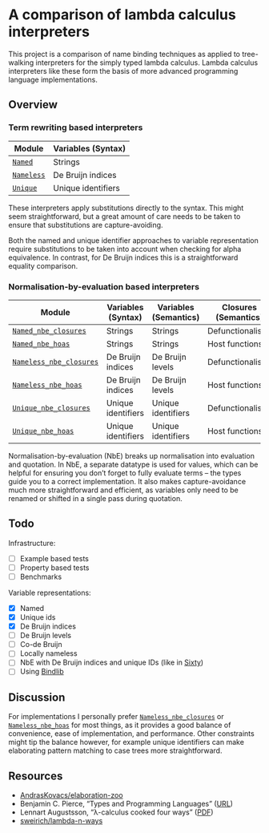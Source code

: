 # A comparison of lambda calculus interpreters

This project is a comparison of name binding techniques as applied to
tree-walking interpreters for the simply typed lambda calculus.
Lambda calculus interpreters like these form the basis of more advanced
programming language implementations.

## Overview

### Term rewriting based interpreters

| Module                      | Variables (Syntax)           |
| --------------------------- | ---------------------------- |
| [`Named`]                   | Strings                      |
| [`Nameless`]                | De Bruijn indices            |
| [`Unique`]                  | Unique identifiers           |

These interpreters apply substitutions directly to the syntax.
This might seem straightforward, but a great amount of care needs to be taken to
ensure that substitutions are capture-avoiding.

Both the named and unique identifier approaches to variable representation
require substitutions to be taken into account when checking for alpha
equivalence. In contrast, for De Bruijn indices this is a straightforward
equality comparison.

### Normalisation-by-evaluation based interpreters

| Module                        | Variables (Syntax) | Variables (Semantics)  | Closures (Semantics)    |
| ----------------------------- | ------------------ | ---------------------- | ----------------------- |
| [`Named_nbe_closures`]        | Strings            | Strings                | Defunctionalised        |
| [`Named_nbe_hoas`]            | Strings            | Strings                | Host functions          |
| [`Nameless_nbe_closures`]     | De Bruijn indices  | De Bruijn levels       | Defunctionalised        |
| [`Nameless_nbe_hoas`]         | De Bruijn indices  | De Bruijn levels       | Host functions          |
| [`Unique_nbe_closures`]       | Unique identifiers | Unique identifiers     | Defunctionalised        |
| [`Unique_nbe_hoas`]           | Unique identifiers | Unique identifiers     | Host functions          |

Normalisation-by-evaluation (NbE) breaks up normalisation into evaluation and
quotation.
In NbE, a separate datatype is used for values, which can be helpful for
ensuring you don’t forget to fully evaluate terms – the types guide you to a
correct implementation.
It also makes capture-avoidance much more straightforward and efficient,
as variables only need to be renamed or shifted in a single pass during
quotation.

## Todo

Infrastructure:

- [ ] Example based tests
- [ ] Property based tests
- [ ] Benchmarks

Variable representations:

- [x] Named
- [x] Unique ids
- [x] De Bruijn indices
- [ ] De Bruijn levels
- [ ] Co-de Bruijn
- [ ] Locally nameless
- [ ] NbE with De Bruijn indices and unique IDs (like in [Sixty](https://github.com/ollef/sixty/))
- [ ] Using [Bindlib](https://ocaml.org/p/bindlib/)

## Discussion

For implementations I personally prefer [`Nameless_nbe_closures`] or
[`Nameless_nbe_hoas`] for most things, as it provides a good balance of convenience,
ease of implementation, and performance. Other constraints might tip the balance
however, for example unique identifiers can make elaborating pattern matching to
case trees more straightforward.

[`Named`]:                  ./named.ml
[`Named_nbe_closures`]:     ./named_nbe_closures.ml
[`Named_nbe_hoas`]:         ./named_nbe_hoas.ml
[`Nameless`]:               ./nameless.ml
[`Nameless_nbe_closures`]:  ./nameless_nbe_closures.ml
[`Nameless_nbe_hoas`]:      ./nameless_nbe_hoas.ml
[`Unique`]:                 ./unique.ml
[`Unique_nbe_closures`]:    ./unique_nbe_closures.ml
[`Unique_nbe_hoas`]:        ./unique_nbe_hoas.ml

## Resources

- [AndrasKovacs/elaboration-zoo](https://github.com/AndrasKovacs/elaboration-zoo/tree/master)
- Benjamin C. Pierce, “Types and Programming Languages” ([URL](https://www.cis.upenn.edu/~bcpierce/tapl/))
- Lennart Augustsson, “λ-calculus cooked four ways” ([PDF](https://github.com/mietek/cook/blob/master/doc/pdf/augustsson-2006.pdf))
- [sweirich/lambda-n-ways](https://github.com/sweirich/lambda-n-ways/)
